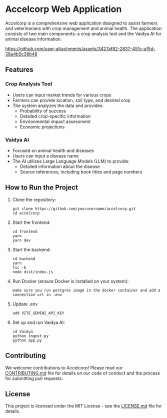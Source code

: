 # Accelcorp Web Application

Accelcorp is a comprehensive web application designed to assist farmers and veterinarians with crop management and animal health. The application consists of two main components: a crop analysis tool and the Vaidya AI for animal disease information.


https://github.com/user-attachments/assets/3427af82-2837-451c-af5d-38a4b5c38b48



## Features

### Crop Analysis Tool
- Users can input market trends for various crops
- Farmers can provide location, soil type, and desired crop
- The system analyzes the data and provides:
  - Probability of success
  - Detailed crop-specific information
  - Environmental impact assessment
  - Economic projections

### Vaidya AI
- Focused on animal health and diseases
- Users can input a disease name
- The AI utilizes Large Language Models (LLM) to provide:
  - Detailed information about the disease
  - Source references, including book titles and page numbers

## How to Run the Project

1. Clone the repository:
   ```
   git clone https://github.com/yourusername/accelcorp.git
   cd accelcorp
   ```

2. Start the frontend:
   ```
   cd frontend
   yarn
   yarn dev
   ```

3. Start the backend:
   ```
   cd backend
   yarn
   tsc -b
   node dist/index.js
   ```

4. Run Docker (ensure Docker is installed on your system):
   ```
   make sure you run postgres image in the docker container and add a connection url in .env
   ```
5. Update .env
    ```
    add VITE_GEMINI_API_KEY
    ```

5. Set up and run Vaidya AI:
   ```
   cd Vaidya
   python ingest.py
   python app.py
   ```

## Contributing

We welcome contributions to Accelcorp! Please read our [CONTRIBUTING.md](CONTRIBUTING.md) file for details on our code of conduct and the process for submitting pull requests.

## License

This project is licensed under the MIT License - see the [LICENSE.md](LICENSE.md) file for details.



